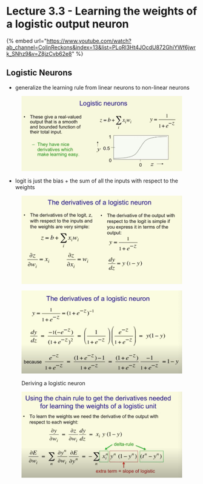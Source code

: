 # Lecture 3.3 - Learning the weights of a logistic output neuron

{% embed url="https://www.youtube.com/watch?ab_channel=ColinReckons&index=13&list=PLoRl3Ht4JOcdU872GhiYWf6jwrk_SNhz9&v=Z8jzCvb62e8" %}

## Logistic Neurons

* generalize the learning rule from linear neurons to non-linear neurons&#x20;

<figure><img src="../../.gitbook/assets/Screen Shot 2023-06-05 at 4.11.43 PM.png" alt=""><figcaption></figcaption></figure>

* logit is just the bias + the sum of all the inputs with respect to the weights

<figure><img src="../../.gitbook/assets/Screen Shot 2023-06-05 at 4.12.41 PM.png" alt=""><figcaption></figcaption></figure>

<figure><img src="../../.gitbook/assets/Screen Shot 2023-06-05 at 4.13.02 PM.png" alt=""><figcaption><p>Deriving a logistic neuron</p></figcaption></figure>

<figure><img src="../../.gitbook/assets/Screen Shot 2023-06-05 at 4.15.11 PM.png" alt=""><figcaption></figcaption></figure>

